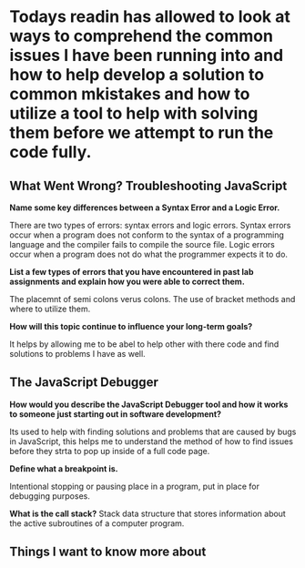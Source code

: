# Todays readin has allowed to look at ways to comprehend the common issues I have been running into and how to help develop a solution to common mkistakes and how to utilize a tool to help with solving them before we attempt to run the code fully. 

## What Went Wrong? Troubleshooting JavaScript

**Name some key differences between a Syntax Error and a Logic Error.**

There are two types of errors: syntax errors and logic errors. Syntax errors occur when a program does not conform to the syntax of a programming language and the compiler fails to compile the source file. Logic errors occur when a program does not do what the programmer expects it to do.

**List a few types of errors that you have encountered in past lab assignments and explain how you were able to correct them.**

The placemnt of semi colons verus colons. The use of bracket methods and where to utilize them.

**How will this topic continue to influence your long-term goals?**

It helps by allowing me to be abel to help other with there code and find solutions to problems I have as well.

## The JavaScript Debugger

**How would you describe the JavaScript Debugger tool and how it works to someone just starting out in software development?**

Its used to help with finding solutions and problems that are caused by bugs in JavaScript, this helps me to understand the method of how to find issues before they strta to pop up inside of a full code page. 

**Define what a breakpoint is.**

Intentional stopping or pausing place in a program, put in place for debugging purposes.

**What is the call stack?**
Stack data structure that stores information about the active subroutines of a computer program.

## Things I want to know more about